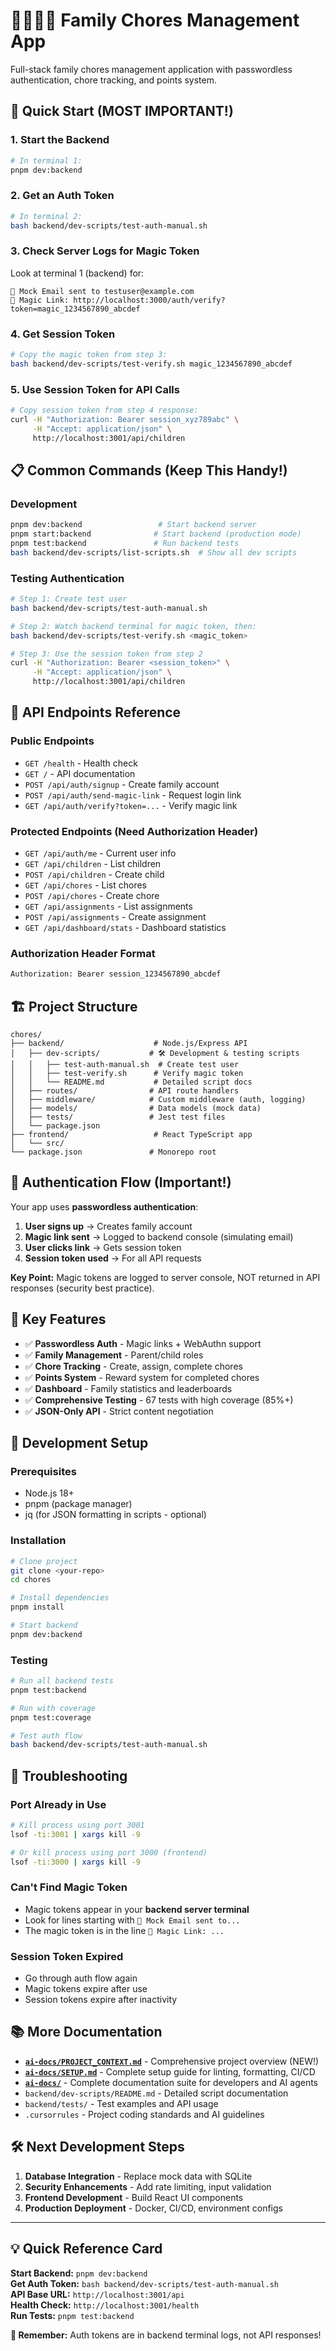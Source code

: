 # 👨‍👩‍👧‍👦 Family Chores Management App

Full-stack family chores management application with passwordless authentication, chore tracking, and points system.

## 🚀 Quick Start (MOST IMPORTANT!)

### **1. Start the Backend**

```bash
# In terminal 1:
pnpm dev:backend
```

### **2. Get an Auth Token**

```bash
# In terminal 2:
bash backend/dev-scripts/test-auth-manual.sh
```

### **3. Check Server Logs for Magic Token**

Look at terminal 1 (backend) for:

```
📧 Mock Email sent to testuser@example.com
🔗 Magic Link: http://localhost:3000/auth/verify?token=magic_1234567890_abcdef
```

### **4. Get Session Token**

```bash
# Copy the magic token from step 3:
bash backend/dev-scripts/test-verify.sh magic_1234567890_abcdef
```

### **5. Use Session Token for API Calls**

```bash
# Copy session token from step 4 response:
curl -H "Authorization: Bearer session_xyz789abc" \
     -H "Accept: application/json" \
     http://localhost:3001/api/children
```

## 📋 **Common Commands (Keep This Handy!)**

### **Development**

```bash
pnpm dev:backend                 # Start backend server
pnpm start:backend              # Start backend (production mode)
pnpm test:backend               # Run backend tests
bash backend/dev-scripts/list-scripts.sh  # Show all dev scripts
```

### **Testing Authentication**

```bash
# Step 1: Create test user
bash backend/dev-scripts/test-auth-manual.sh

# Step 2: Watch backend terminal for magic token, then:
bash backend/dev-scripts/test-verify.sh <magic_token>

# Step 3: Use the session token from step 2
curl -H "Authorization: Bearer <session_token>" \
     -H "Accept: application/json" \
     http://localhost:3001/api/children
```

## 🔗 **API Endpoints Reference**

### **Public Endpoints**

- `GET /health` - Health check
- `GET /` - API documentation
- `POST /api/auth/signup` - Create family account
- `POST /api/auth/send-magic-link` - Request login link
- `GET /api/auth/verify?token=...` - Verify magic link

### **Protected Endpoints (Need Authorization Header)**

- `GET /api/auth/me` - Current user info
- `GET /api/children` - List children
- `POST /api/children` - Create child
- `GET /api/chores` - List chores
- `POST /api/chores` - Create chore
- `GET /api/assignments` - List assignments
- `POST /api/assignments` - Create assignment
- `GET /api/dashboard/stats` - Dashboard statistics

### **Authorization Header Format**

```bash
Authorization: Bearer session_1234567890_abcdef
```

## 🏗 **Project Structure**

```
chores/
├── backend/                    # Node.js/Express API
│   ├── dev-scripts/           # 🛠 Development & testing scripts
│   │   ├── test-auth-manual.sh  # Create test user
│   │   ├── test-verify.sh      # Verify magic token
│   │   └── README.md           # Detailed script docs
│   ├── routes/                # API route handlers
│   ├── middleware/            # Custom middleware (auth, logging)
│   ├── models/                # Data models (mock data)
│   ├── tests/                 # Jest test files
│   └── package.json
├── frontend/                   # React TypeScript app
│   └── src/
└── package.json               # Monorepo root
```

## 🔐 **Authentication Flow (Important!)**

Your app uses **passwordless authentication**:

1. **User signs up** → Creates family account
2. **Magic link sent** → Logged to backend console (simulating email)
3. **User clicks link** → Gets session token
4. **Session token used** → For all API requests

**Key Point:** Magic tokens are logged to server console, NOT returned in API responses (security best practice).

## 🎯 **Key Features**

- ✅ **Passwordless Auth** - Magic links + WebAuthn support
- ✅ **Family Management** - Parent/child roles
- ✅ **Chore Tracking** - Create, assign, complete chores
- ✅ **Points System** - Reward system for completed chores
- ✅ **Dashboard** - Family statistics and leaderboards
- ✅ **Comprehensive Testing** - 67 tests with high coverage (85%+)
- ✅ **JSON-Only API** - Strict content negotiation

## 🔧 **Development Setup**

### **Prerequisites**

- Node.js 18+
- pnpm (package manager)
- jq (for JSON formatting in scripts - optional)

### **Installation**

```bash
# Clone project
git clone <your-repo>
cd chores

# Install dependencies
pnpm install

# Start backend
pnpm dev:backend
```

### **Testing**

```bash
# Run all backend tests
pnpm test:backend

# Run with coverage
pnpm test:coverage

# Test auth flow
bash backend/dev-scripts/test-auth-manual.sh
```

## 🐛 **Troubleshooting**

### **Port Already in Use**

```bash
# Kill process using port 3001
lsof -ti:3001 | xargs kill -9

# Or kill process using port 3000 (frontend)
lsof -ti:3000 | xargs kill -9
```

### **Can't Find Magic Token**

- Magic tokens appear in your **backend server terminal**
- Look for lines starting with `📧 Mock Email sent to...`
- The magic token is in the line `🔗 Magic Link: ...`

### **Session Token Expired**

- Go through auth flow again
- Magic tokens expire after use
- Session tokens expire after inactivity

## 📚 **More Documentation**

- **[`ai-docs/PROJECT_CONTEXT.md`](ai-docs/PROJECT_CONTEXT.md)** - Comprehensive project overview (NEW!)
- **[`ai-docs/SETUP.md`](ai-docs/SETUP.md)** - Complete setup guide for linting, formatting, CI/CD
- **[`ai-docs/`](ai-docs/)** - Complete documentation suite for developers and AI agents
- `backend/dev-scripts/README.md` - Detailed script documentation
- `backend/tests/` - Test examples and API usage
- `.cursorrules` - Project coding standards and AI guidelines

## 🛠 **Next Development Steps**

1. **Database Integration** - Replace mock data with SQLite
2. **Security Enhancements** - Add rate limiting, input validation
3. **Frontend Development** - Build React UI components
4. **Production Deployment** - Docker, CI/CD, environment configs

---

## 💡 **Quick Reference Card**

**Start Backend:** `pnpm dev:backend`  
**Get Auth Token:** `bash backend/dev-scripts/test-auth-manual.sh`  
**API Base URL:** `http://localhost:3001/api`  
**Health Check:** `http://localhost:3001/health`  
**Run Tests:** `pnpm test:backend`

**🔑 Remember:** Auth tokens are in backend terminal logs, not API responses!
